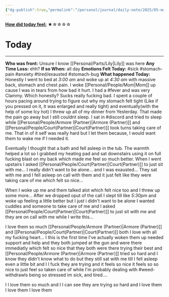 ```yaml
---
{"dg-publish":true,"permalink":"/personal/journal/daily-note/2025/05-may/2025-05-03/","tags":["sick","tired","tired/exausted","host","Court","anxiety","stomach-pain","ill","daily"],"noteIcon":""}
---
```


**<u>How did today feel:</u>** ★☆☆☆☆

# Today
---
**Who was front:** Unsure I know [[Personal/Parts/Lily\|Lily]] was here
**Any Time Loss:** ehh? 
	**If so When:** all day
**Emotions Felt Today:** #sick #stomach-pain #anxiety #tired/exausted #stomach-bug
**What happened Today:**
Honestly I went to bed at *3:00 am* and woke up at *4:30 am* with massive back, stomach and chest pain. I woke [[Personal/People/Mom\|Mom]] up cause I was in tears from how bad it hurt. I had a #fever and was very Clammy. Which honestly? Sucks really fucking bad. I spent a couple of hours pacing around trying to figure out why my stomach felt tight (Like if you pressed on it, it was enlarged and really tight) and eventually(with the help of some Icy hot) I threw up all of my dinner from Yesterday. That made the pain go away but I still couldnt sleep. I sat in #discord and tried to sleep while [[Personal/People/Armore (Partner)\|Armore (Partner)]] and [[Personal/People/Court(Partner)\|Court(Partner)]] took turns taking care of me. That in of it self was really hard but I let them because, I would want them to wake me if I needed it. 

Eventually I thought that a bath and fell asleep in the tub. The warmth helped a lot so I grabbed my heating pad and sat downstairs using it on full fucking blast on my back which made me feel so much better. When I went upstairs I asked [[Personal/People/Court(Partner)\|Court(Partner)]] to just sit with me... I really didn't want to be alone... and I was exausted... They sat with me and I fell asleep on call with them and it just felt like they were taking care of me which felt so nice...

When I woke up me and them talked alot which felt nice too and I threw up some more...  After we dropped oput of the call I slept till like *5:30pm* and woke up feeling a little better but I just i didn't want to be alone I wanted cuddles and someone to take care of me and I asked [[Personal/People/Court(Partner)\|Court(Partner)]] to just sit with me and they are on call with me while I write this...

I love them so much [[Personal/People/Armore (Partner)\|Armore (Partner)]] and [[Personal/People/Court(Partner)\|Court(Partner)]] both I love with all my fucking heart... I this is the first time I've actually woken them up needed support and help and they both jumped at the gun and were there immediatly which felt so nice that they both were there trying their best and [[Personal/People/Armore (Partner)\|Armore (Partner)]] tried so hard and I know they didn't know what to do but they still sat with me till I fell asleep even a little bit and I I fuck they are trying and it feels so nice it feels so so nice to just feel so taken care of while I'm probably dealing with #weed-withdrawls being so stressed im sick, and tired....

I I love them so much and I I can see they are trying so hard and I love them I love them I love them